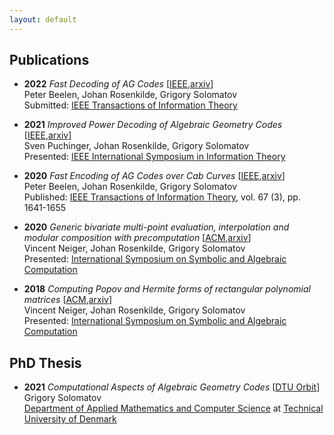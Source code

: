 ```yaml
---
layout: default
---
```


## Publications

- **2022** _Fast Decoding of AG Codes_ \[[IEEE](https://ieeexplore.ieee.org/document/9816033),[arxiv](https://arxiv.org/abs/2203.00940)\]
  <br>Peter Beelen, Johan Rosenkilde, Grigory Solomatov
  <br>Submitted: [IEEE Transactions of Information Theory](https://www.itsoc.org/it-trans)

- **2021** _Improved Power Decoding of Algebraic Geometry Codes_ \[[IEEE](https://ieeexplore.ieee.org/abstract/document/9517938),[arxiv](https://arxiv.org/abs/2105.00178)\]
  <br>Sven Puchinger, Johan Rosenkilde, Grigory Solomatov
  <br>Presented: [IEEE International Symposium in Information Theory](https://2021.ieee-isit.org/)

- **2020** _Fast Encoding of AG Codes over Cab Curves_ \[[IEEE](https://ieeexplore.ieee.org/document/9279260),[arxiv](https://arxiv.org/abs/2003.13333)\]
  <br>Peter Beelen, Johan Rosenkilde, Grigory Solomatov
  <br>Published: [IEEE Transactions of Information Theory](https://www.itsoc.org/it-trans), vol. 67 (3), pp. 1641-1655

- **2020** _Generic bivariate multi-point evaluation, interpolation and modular composition with precomputation_ \[[ACM](https://dl.acm.org/doi/abs/10.1145/3373207.3404032),[arxiv](https://arxiv.org/abs/2003.12468)\]
  <br>Vincent Neiger, Johan Rosenkilde, Grigory Solomatov
  <br>Presented: [International Symposium on Symbolic and Algebraic Computation](http://issac-conference.org/2020/)

- **2018** _Computing Popov and Hermite forms of rectangular polynomial matrices_ \[[ACM](https://dl.acm.org/doi/abs/10.1145/3208976.3208988),[arxiv](https://arxiv.org/abs/1802.01928)\]
  <br>Vincent Neiger, Johan Rosenkilde, Grigory Solomatov
  <br>Presented: [International Symposium on Symbolic and Algebraic Computation](http://issac-conference.org/2018/)

## PhD Thesis
- **2021** _Computational Aspects of Algebraic Geometry Codes_ \[[DTU Orbit](https://orbit.dtu.dk/en/publications/computational-aspects-of-algebraic-geometry-codes)\]
  <br>Grigory Solomatov
  <br>[Department of Applied Mathematics and Computer Science](https://www.compute.dtu.dk/english) at [Technical University of Denmark](https://www.dtu.dk/english)
